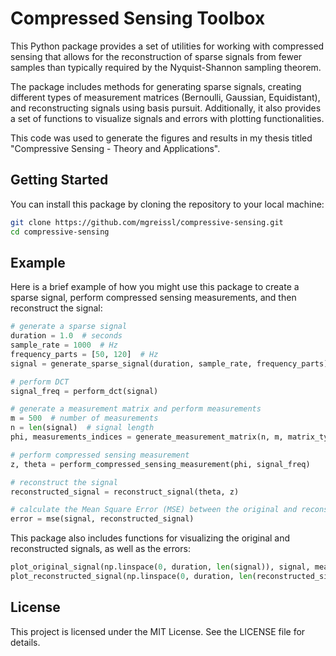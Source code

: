# Compressed Sensing Toolbox

This Python package provides a set of utilities for working with compressed sensing that allows for the reconstruction of sparse signals from fewer samples than typically required by the Nyquist-Shannon sampling theorem.

The package includes methods for generating sparse signals, creating different types of measurement matrices (Bernoulli, Gaussian, Equidistant), and reconstructing signals using basis pursuit. Additionally, it also provides a set of functions to visualize signals and errors with plotting functionalities.

This code was used to generate the figures and results in my thesis titled "Compressive Sensing - Theory and Applications".

## Getting Started

You can install this package by cloning the repository to your local machine:

```bash
git clone https://github.com/mgreissl/compressive-sensing.git
cd compressive-sensing
```

## Example

Here is a brief example of how you might use this package to create a sparse signal, perform compressed sensing measurements, and then reconstruct the signal:

```python
# generate a sparse signal
duration = 1.0  # seconds
sample_rate = 1000  # Hz
frequency_parts = [50, 120]  # Hz
signal = generate_sparse_signal(duration, sample_rate, frequency_parts)

# perform DCT
signal_freq = perform_dct(signal)

# generate a measurement matrix and perform measurements
m = 500  # number of measurements
n = len(signal)  # signal length
phi, measurements_indices = generate_measurement_matrix(n, m, matrix_type='bernoulli')

# perform compressed sensing measurement
z, theta = perform_compressed_sensing_measurement(phi, signal_freq)

# reconstruct the signal
reconstructed_signal = reconstruct_signal(theta, z)

# calculate the Mean Square Error (MSE) between the original and reconstructed signals
error = mse(signal, reconstructed_signal)
```

This package also includes functions for visualizing the original and reconstructed signals, as well as the errors:

```python
plot_original_signal(np.linspace(0, duration, len(signal)), signal, measurements_indices=measurements_indices)
plot_reconstructed_signal(np.linspace(0, duration, len(reconstructed_signal)), reconstructed_signal)
```

## License

This project is licensed under the MIT License. See the LICENSE file for details.
